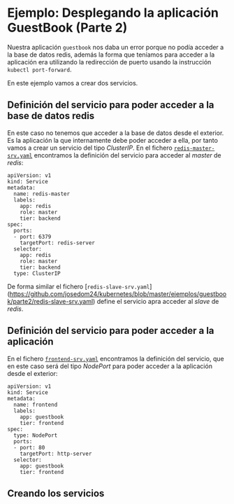 # Ejemplo: Desplegando la aplicación GuestBook (Parte 2)

Nuestra aplicación `guestbook` nos daba un error porque no podía acceder a la base de datos redis, además la forma que teníamos para acceder a la aplicación era utilizando la redirección de puerto usando la instrucción `kubectl port-forward`.

En este ejemplo vamos a crear dos servicios.

## Definición del  servicio para poder acceder a la base de datos redis

En este caso no tenemos que acceder a la base de datos desde el exterior. Es la aplicación la que internamente debe poder acceder a ella, por tanto vamos a crear un servicio del tipo *ClusterIP*. En el fichero [`redis-master-srv.yaml`](https://github.com/josedom24/kubernetes/blob/master/ejemplos/guestbook/parte2/redis-master-srv.yaml) encontramos la definición del servicio para acceder al *master* de *redis*:

    apiVersion: v1
    kind: Service
    metadata:
      name: redis-master
      labels:
        app: redis
        role: master
        tier: backend
    spec:
      ports:
      - port: 6379
        targetPort: redis-server
      selector:
        app: redis
        role: master
        tier: backend
      type: ClusterIP

De forma similar el fichero [`redis-slave-srv.yaml`] (https://github.com/josedom24/kubernetes/blob/master/ejemplos/guestbook/parte2/redis-slave-srv.yaml) define el servicio apra acceder al *slave* de *redis*.

## Definición del  servicio para poder acceder a la aplicación

En el fichero [`frontend-srv.yaml`](https://github.com/josedom24/kubernetes/blob/master/ejemplos/guestbook/parte2/frontend-srv.yaml) encontramos la definición del servicio, que en este caso será del tipo *NodePort* para poder acceder a la aplicación desde el exterior:

    apiVersion: v1
    kind: Service
    metadata:
      name: frontend
      labels:
        app: guestbook
        tier: frontend
    spec:
      type: NodePort
      ports:
      - port: 80
        targetPort: http-server
      selector:
        app: guestbook
        tier: frontend

## Creando los servicios